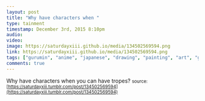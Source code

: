 ```yaml
---
layout: post
title: "Why have characters when "
type: tainment
timestamp: December 3rd, 2015 8:10pm
audio: 
video: 
image: https://saturdayxiii.github.io/media/134502569594.png
link: https://saturdayxiii.github.io/media/134502569594.png
tags: ["gurumin", "anime", "japanese", "drawing", "painting", "art", "game"]
comments: true
---
```

Why have characters when you can have tropes?
<small>source: [https://saturdayxiii.tumblr.com/post/134502569594](https://saturdayxiii.tumblr.com/post/134502569594)</small>